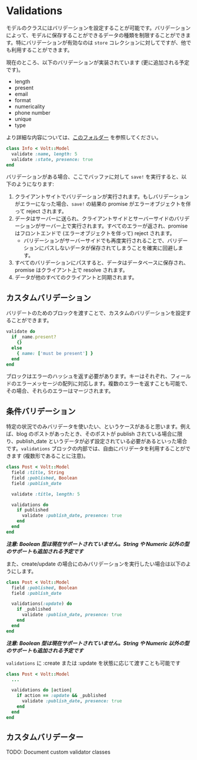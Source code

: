# Validations

モデルのクラスにはバリデーションを設定することが可能です。バリデーションによって、モデルに保存することができるデータの種類を制限することができます。特にバリデーションが有効なのは ```store``` コレクションに対してですが、他でも利用することができます。

現在のところ、以下のバリデーションが実装されています (更に追加される予定です)。

- length
- present
- email
- format
- numericality
- phone number
- unique
- type

より詳細な内容については、[このフォルダー](https://github.com/voltrb/volt/tree/master/lib/volt/models/validators) を参照してください。

```ruby
class Info < Volt::Model
  validate :name, length: 5
  validate :state, presence: true
end
```

バリデーションがある場合、ここでバッファに対して ```save!``` を実行すると、以下のようになります:

1. クライアントサイトでバリデーションが実行されます。もしバリデーションがエラーになった場合、```save!``` の結果の promise がエラーオブジェクトを伴って reject されます。
2. データはサーバーに送られ、クライアントサイドとサーバーサイドのバリデーションがサーバー上で実行されます。すべてのエラーが返され、promise はフロントエンドで (エラーオブジェクトを伴って) reject されます。
    - バリデーションがサーバーサイドでも再度実行されることで、バリデーションにパスしないデータが保存されてしまうことを確実に回避します。
3. すべてのバリデーションにパスすると、データはデータベースに保存され、promise はクライアント上で resolve されます。
4. データが他のすべてのクライアントと同期されます。

## カスタムバリデーション

バリデートのためのブロックを渡すことで、カスタムのバリデーションを設定することができます。

```ruby
validate do
  if _name.present?
    {}
  else
    { name: ['must be present'] }
  end
end
```

ブロックはエラーのハッシュを返す必要があります。キーはそれぞれ、フィールドのエラーメッセージの配列に対応します。複数のエラーを返すことも可能で、その場合、それらのエラーはマージされます。

## 条件バリデーション

特定の状況でのみバリデータを使いたい、というケースがあると思います。例えば、blog のポストがあったとき、そのポストが publish されている場合に限り、publish_date というデータが必ず設定されている必要があるといった場合です。```validations``` ブロックの内部では、自由にバリデータを利用することができます (複数形であることに注意)。

```ruby
class Post < Volt::Model
  field :title, String
  field :published, Boolean
  field :publish_date

  validate :title, length: 5

  validations do
    if published
      validate :publish_date, presence: true
    end
  end
end
```
***注意: Boolean 型は現在サポートされていません。String や Numeric 以外の型のサポートも追加される予定です***

また、create/update の場合にのみバリデーションを実行したい場合は以下のようにします。

```ruby
class Post < Volt::Model
  field :published, Boolean
  field :publish_date

  validations(:update) do
    if _published
      validate :publish_date, presence: true
    end
  end
end
```
***注意: Boolean 型は現在サポートされていません。String や Numeric 以外の型のサポートも追加される予定です***

```validations``` に :create または :update を状態に応じて渡すことも可能です

```ruby
class Post < Volt::Model
  ...

  validations do |action|
    if action == :update && _published
      validate :publish_date, presence: true
    end
  end
end
```

## カスタムバリデーター

TODO: Document custom validator classes
